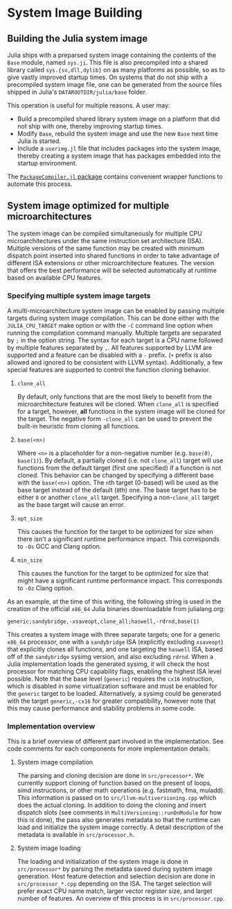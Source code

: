 # System Image Building

## Building the Julia system image

Julia ships with a preparsed system image containing the contents of the `Base` module, named `sys.ji`. This file is also precompiled into a shared library called `sys.{so,dll,dylib}` on as many platforms as possible, so as to give vastly improved startup times. On systems that do not ship with a precompiled system image file, one can be generated from the source files shipped in Julia's `DATAROOTDIR/julia/base` folder.

This operation is useful for multiple reasons. A user may:

* Build a precompiled shared library system image on a platform that did not ship with one, thereby improving startup times.
* Modify `Base`, rebuild the system image and use the new `Base` next time Julia is started.
* Include a `userimg.jl` file that includes packages into the system image, thereby creating a system image that has packages embedded into the startup environment.

The [`PackageCompiler.jl` package](https://github.com/JuliaLang/PackageCompiler.jl) contains convenient wrapper functions to automate this process.

## System image optimized for multiple microarchitectures

The system image can be compiled simultaneously for multiple CPU microarchitectures under the same instruction set architecture (ISA). Multiple versions of the same function may be created with minimum dispatch point inserted into shared functions in order to take advantage of different ISA extensions or other microarchitecture features. The version that offers the best performance will be selected automatically at runtime based on available CPU features.

### Specifying multiple system image targets

A multi-microarchitecture system image can be enabled by passing multiple targets during system image compilation. This can be done either with the `JULIA_CPU_TARGET` make option or with the `-C` command line option when running the compilation command manually. Multiple targets are separated by `;` in the option string. The syntax for each target is a CPU name followed by multiple features separated by `,`. All features supported by LLVM are supported and a feature can be disabled with a `-` prefix. (`+` prefix is also allowed and ignored to be consistent with LLVM syntax). Additionally, a few special features are supported to control the function cloning behavior.

1. `clone_all`
    
    By default, only functions that are the most likely to benefit from the microarchitecture features will be cloned. When `clone_all` is specified for a target, however, **all** functions in the system image will be cloned for the target. The negative form `-clone_all` can be used to prevent the built-in heuristic from cloning all functions.

2. `base(<n>)`
    
    Where `<n>` is a placeholder for a non-negative number (e.g. `base(0)`, `base(1)`). By default, a partially cloned (i.e. not `clone_all`) target will use functions from the default target (first one specified) if a function is not cloned. This behavior can be changed by specifying a different base with the `base(<n>)` option. The `n`th target (0-based) will be used as the base target instead of the default (`0`th) one. The base target has to be either `0` or another `clone_all` target. Specifying a non-`clone_all` target as the base target will cause an error.

3. `opt_size`
    
    This causes the function for the target to be optimized for size when there isn't a significant runtime performance impact. This corresponds to `-Os` GCC and Clang option.

4. `min_size`
    
    This causes the function for the target to be optimized for size that might have a significant runtime performance impact. This corresponds to `-Oz` Clang option.

As an example, at the time of this writing, the following string is used in the creation of the official `x86_64` Julia binaries downloadable from julialang.org:

    generic;sandybridge,-xsaveopt,clone_all;haswell,-rdrnd,base(1)
    

This creates a system image with three separate targets; one for a generic `x86_64` processor, one with a `sandybridge` ISA (explicitly excluding `xsaveopt`) that explicitly clones all functions, and one targeting the `haswell` ISA, based off of the `sandybridge` sysimg version, and also excluding `rdrnd`. When a Julia implementation loads the generated sysimg, it will check the host processor for matching CPU capability flags, enabling the highest ISA level possible. Note that the base level (`generic`) requires the `cx16` instruction, which is disabled in some virtualization software and must be enabled for the `generic` target to be loaded. Alternatively, a sysimg could be generated with the target `generic,-cx16` for greater compatibility, however note that this may cause performance and stability problems in some code.

### Implementation overview

This is a brief overview of different part involved in the implementation. See code comments for each components for more implementation details.

1. System image compilation
    
    The parsing and cloning decision are done in `src/processor*`. We currently support cloning of function based on the present of loops, simd instructions, or other math operations (e.g. fastmath, fma, muladd). This information is passed on to `src/llvm-multiversioning.cpp` which does the actual cloning. In addition to doing the cloning and insert dispatch slots (see comments in `MultiVersioning::runOnModule` for how this is done), the pass also generates metadata so that the runtime can load and initialize the system image correctly. A detail description of the metadata is available in `src/processor.h`.

2. System image loading
    
    The loading and initialization of the system image is done in `src/processor*` by parsing the metadata saved during system image generation. Host feature detection and selection decision are done in `src/processor_*.cpp` depending on the ISA. The target selection will prefer exact CPU name match, larger vector register size, and larget number of features. An overview of this process is in `src/processor.cpp`.